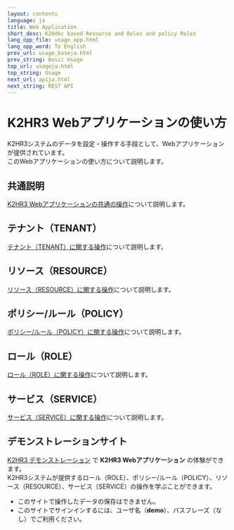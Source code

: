 ```yaml
---
layout: contents
language: ja
title: Web Application
short_desc: K2Hdkc based Resource and Roles and policy Rules
lang_opp_file: usage_app.html
lang_opp_word: To English
prev_url: usage_baseja.html
prev_string: Basic Usage
top_url: usageja.html
top_string: Usage
next_url: apija.html
next_string: REST API
---
```


# K2HR3 Webアプリケーションの使い方
K2HR3システムのデータを設定・操作する手段として、Webアプリケーションが提供されています。  
このWebアプリケーションの使い方について説明します。

## 共通説明
[K2HR3 Webアプリケーションの共通の操作](usage_app_commonja.html)について説明します。

## テナント（TENANT）
[テナント（TENANT）に関する操作](usage_app_tenantja.html)について説明します。

## リソース（RESOURCE）
[リソース（RESOURCE）に関する操作](usage_app_resourceja.html)について説明します。

## ポリシー/ルール（POLICY）
[ポリシー/ルール（POLICY）に関する操作](usage_app_policyja.html)について説明します。

## ロール（ROLE）
[ロール（ROLE）に関する操作](usage_app_roleja.html)について説明します。

## サービス（SERVICE）
[サービス（SERVICE）に関する操作](usage_app_serviceja.html)について説明します。

## デモンストレーションサイト
[K2HR3 デモンストレーション](https://demo.k2hr3.antpick.ax/indexja.html) で **K2HR3 Webアプリケーション** の体験ができます。  
K2HR3システムが提供するロール（ROLE）、ポリシー/ルール（POLICY）、リソース（RESOURCE）、サービス（SERVICE）の操作を学ぶことができます。  
- このサイトで操作したデータの保存はできません。
- このサイトでサインインするには、ユーザ名（**demo**）、パスフレーズ（なし）でご利用ください。
